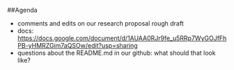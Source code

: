 ##Agenda
- comments and edits on our research proposal rough draft
- docs: https://docs.google.com/document/d/1AUAA0RJr9fe_u5RRp7WyGOJfFhPB-yHMRZGim7aQSOw/edit?usp=sharing
- questions about the README.md in our github: what should that look like?
